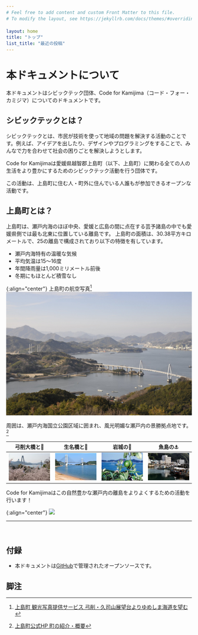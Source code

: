 ```yaml
---
# Feel free to add content and custom Front Matter to this file.
# To modify the layout, see https://jekyllrb.com/docs/themes/#overriding-theme-defaults

layout: home
title: "トップ"
list_title: "最近の投稿"
---
```


# 本ドキュメントについて
本ドキュメントはシビックテック団体、Code for Kamijima（コード・フォー・カミジマ）についてのドキュメントです。

## シビックテックとは？
シビックテックとは、市民が技術を使って地域の問題を解決する活動のことです。例えば、アイデアを出したり、デザインやプログラミングをすることで、みんなで力を合わせて社会の困りごとを解決しようとします。

Code for Kamijimaは愛媛県越智郡上島町（以下、上島町）に関わる全ての人の生活をより豊かにするためのシビックテック活動を行う団体です。 

この活動は、上島町に住む人・町外に住んでいる人誰もが参加できるオープンな活動です。

## 上島町とは？
上島町は、瀬戸内海のほぼ中央、愛媛と広島の間に点在する芸予諸島の中でも愛媛県側では最も北東に位置している離島です。
上島町の面積は、30.38平方キロメートルで、25の離島で構成されており以下の特徴を有しています。

- 瀬戸内海特有の温暖な気候
- 平均気温は15～16度
- 年間降雨量は1,000ミリメートル前後
- 冬期にもほとんど積雪なし

{:align="center"}
上島町の航空写真[^1]
![上島町の航空写真](assets/yuge-yumeshimakaido.jpg)

周囲は、瀬戸内海国立公園区域に囲まれ、風光明媚な瀬戸内の景勝拠点地です。[^2]

弓削大橋と🌸 | 生名橋と🌊 | 岩城の🍋 | 魚島の⚓️
--- | --- | --- | ---
![](assets/yuge-sakura.jpeg) | ![](assets/ikina-bridge.jpeg) | ![](assets/iwagi-lemon.jpeg) | ![](assets/uoshima-gyoko.jpeg)

Code for Kamijimaはこの自然豊かな瀬戸内の離島をよりよくするための活動を行います！

{:align="center"}
![](assets/favicon.ico)

---
　　
## 付録
- 本ドキュメントは[GitHub](https://github.com/atsuki-seo/my-dummy-site)で管理されたオープンソースです。

## 脚注
[^1]: [上島町 観光写真提供サービス 弓削・久司山展望台よりゆめしま海道を望む](https://flic.kr/p/rjCRoU)
[^2]: [上島町公式HP 町の紹介・概要](https://www.town.kamijima.lg.jp/soshiki/4/37.html)